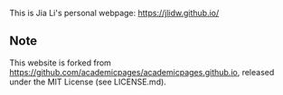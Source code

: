 This is Jia Li's personal webpage: https://jlidw.github.io/

## Note
This website is forked from https://github.com/academicpages/academicpages.github.io, released under the MIT License (see LICENSE.md).
